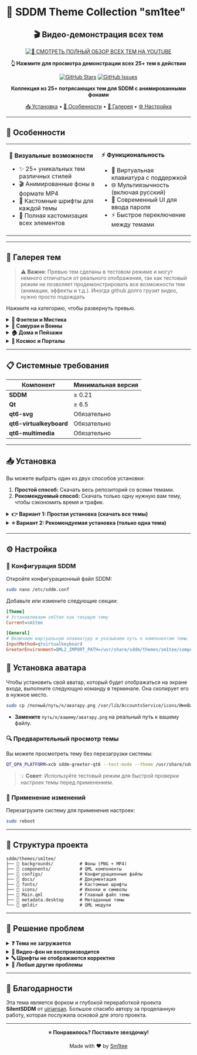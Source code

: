 # 🎨 SDDM Theme Collection "sm1tee"

<div align="center">

## 🎬 Видео-демонстрация всех тем
[![🎥 СМОТРЕТЬ ПОЛНЫЙ ОБЗОР ВСЕХ ТЕМ НА YOUTUBE](https://img.youtube.com/vi/fQhZ7fL-WQc/hqdefault.jpg?1)](https://youtu.be/fQhZ7fL-WQc)

**👆 Нажмите для просмотра демонстрации всех 25+ тем в действии**

[![GitHub Stars](https://img.shields.io/github/stars/Sm1tee/sddm-theme?style=for-the-badge&logo=github&color=gold)](https://github.com/Sm1tee/sddm-theme/stargazers)
[![GitHub Issues](https://img.shields.io/github/issues/Sm1tee/sddm-theme?style=for-the-badge&logo=github&color=red)](https://github.com/Sm1tee/sddm-theme/issues)


**Коллекция из 25+ потрясающих тем для SDDM с анимированными фонами**

[📥 Установка](#-установка) • [🎯 Особенности](#-особенности) • [🎨 Галерея](#-галерея-тем) • [⚙️ Настройка](#️-настройка)

</div>

---

## 🎯 Особенности

<table>
<tr>
<td width="50%">

**🎨 Визуальные возможности**
- ✨ 25+ уникальных тем различных стилей
- 🎬 Анимированные фоны в формате MP4
- 🎨 Кастомные шрифты для каждой темы
- 🔧 Полная кастомизация всех элементов

</td>
<td width="50%">

**⚡ Функциональность**
- 📱 Виртуальная клавиатура с поддержкой
- 🌐 Мультиязычность (включая русский)
- 🔐 Современный UI для ввода пароля
- ⚡ Быстрое переключение между темами

</td>
</tr>
</table>

---

## 🎨 Галерея тем

> ⚠️ **Важно**: Превью тем сделаны в тестовом режиме и могут немного отличаться от реального отображения, так как тестовый режим не позволяет продемонстрировать все возможности тем (анимации, эффекты и т.д.). Иногда github долго грузит видео, нужно просто подождать

Нажмите на категорию, чтобы развернуть превью.

<details>
<summary><strong>👹 Фэнтези и Мистика</strong></summary>

https://github.com/user-attachments/assets/384bfa7d-f1ec-4f60-a897-511669d8679c

https://github.com/user-attachments/assets/1b17916c-1a90-4f4c-b868-863fbbb8de70

https://github.com/user-attachments/assets/21628957-90e1-4136-9e61-8861c6424fee

https://github.com/user-attachments/assets/91ec7ca3-baad-4fca-828d-b2d32a8f253f

https://github.com/user-attachments/assets/ead28860-b7cd-422a-83ca-96ab4d98773e

https://github.com/user-attachments/assets/0df28a63-bf20-42b6-bee3-128567862dab

https://github.com/user-attachments/assets/4effd896-9b76-49ff-97b3-cc0576840ad6


</details>

<details>
<summary><strong>🏯 Самураи и Воины</strong></summary>

https://github.com/user-attachments/assets/d485b2d1-37b3-4e40-b4af-c2a3f1bca4fa

https://github.com/user-attachments/assets/65ebe9aa-77f0-4e10-94d4-981b6464c437

https://github.com/user-attachments/assets/c1146770-13fa-40fb-a092-4334ff9dbb1b

https://github.com/user-attachments/assets/956994f3-fcf9-41a9-b025-16d2d75ca35a

https://github.com/user-attachments/assets/3f4f615f-9c79-4c46-b06d-b38a25e859aa

https://github.com/user-attachments/assets/7d63be93-2fe9-4d48-b720-2f3538143f23

</details>

<details>
<summary><strong>🏠 Дома и Пейзажи</strong></summary>



https://github.com/user-attachments/assets/fb803c22-50cb-45d1-a144-d3df8233310e

https://github.com/user-attachments/assets/7444a19f-2be3-480f-8096-5aa3134fea0a

https://github.com/user-attachments/assets/9e54422f-a6ad-4ff7-a0ea-4f52f56039cc

https://github.com/user-attachments/assets/bf56b52a-c41c-4f78-b8da-da1ed2f8e3b9

https://github.com/user-attachments/assets/c16ee009-cd56-44c6-af8c-751f1afe81cd

https://github.com/user-attachments/assets/036092c8-2297-48d0-9440-10f289da746f

https://github.com/user-attachments/assets/c954cbfd-0fb5-4363-a22c-d8c0a743e275

https://github.com/user-attachments/assets/ff328d6c-f958-465c-b2f2-1cee0ae71643


</details>

<details>
<summary><strong>🌌 Космос и Порталы</strong></summary>


https://github.com/user-attachments/assets/b633c1b4-478d-4318-9eb1-f6c01502074f

https://github.com/user-attachments/assets/36e83a35-50c0-4168-b54e-2fa680a7847e

https://github.com/user-attachments/assets/b5346394-a891-4719-b8dd-c551ad70d295

https://github.com/user-attachments/assets/7298fc6d-3156-4875-bcb2-b7c98ffd4d39

https://github.com/user-attachments/assets/12f9cff2-40af-487b-b39a-d1c93a24fbfd



</details>

---

## 📋 Системные требования

| Компонент | Минимальная версия |
|-----------|-------------------|
| **SDDM** | ≥ 0.21 |
| **Qt** | ≥ 6.5 |
| **qt6-svg** | Обязательно |
| **qt6-virtualkeyboard** | Обязательно |
| **qt6-multimedia** | Обязательно |

---

## 📥 Установка

Вы можете выбрать один из двух способов установки:

1.  **Простой способ:** Скачать весь репозиторий со всеми темами.
2.  **Рекомендуемый способ:** Скачать только одну нужную вам тему, чтобы сэкономить время и трафик.

<details>
<summary><strong>👉 Вариант 1: Простая установка (скачать все темы)</strong></summary>


### Шаг 1: Установка зависимостей

Выберите команду для вашего дистрибутива:

<details>
<summary><strong>🐧 Arch Linux</strong></summary>

```bash
sudo pacman -S --needed sddm qt6-svg qt6-virtualkeyboard qt6-multimedia-ffmpeg
```
</details>

<details>
<summary><strong>🔵 Fedora</strong></summary>

```bash
sudo dnf install sddm qt6-qtsvg qt6-qtvirtualkeyboard qt6-qtmultimedia
```
</details>

<details>
<summary><strong>🦎 OpenSUSE</strong></summary>

```bash
sudo zypper install sddm-qt6 libQt6Svg6 qt6-virtualkeyboard qt6-virtualkeyboard-imports qt6-multimedia qt6-multimedia-imports
```
</details>

<details>
<summary><strong>🟠 Ubuntu / Debian</strong></summary>

```bash
sudo apt update
```
```bash
sudo apt install sddm qt6-svg-dev qt6-virtualkeyboard-dev qt6-multimedia-dev
```
</details>

<details>
<summary><strong>🌊 Void Linux</strong></summary>

```bash
sudo xbps-install sddm qt6-svg qt6-virtualkeyboard qt6-multimedia
```
</details>

### Шаг 2: Загрузка тем

```bash
git clone https://github.com/Sm1tee/sddm-theme.git
```

### Шаг 3: Копирование файлов темы и шрифтов


Переходим в скачанную папку

```bash
cd sddm-theme
```

Копируем папку с темами

```bash
sudo cp -r themes/sm1tee /usr/share/sddm/themes/
```

Копируем шрифты

```bash
sudo cp -r themes/sm1tee/fonts/* /usr/share/fonts/
```

```bash
sudo fc-cache -fv
```

### Шаг 4: 🎨 Выбор конкретного дизайна

Для смены темы отредактируйте файл метаданных:

```bash
sudo nano /usr/share/sddm/themes/sm1tee/metadata.desktop
```

Все доступные варианты тем закомментированы в конце файла.

![swappy-20250701_220231](https://github.com/user-attachments/assets/da488673-dba6-4c11-aee7-88a1eb78f696)


> После этого переходите к разделу [**⚙️ Настройка**](#️-настройка).

</details>

<details>
<summary><strong>⭐ Вариант 2: Рекомендуемая установка (только одна тема)</strong></summary>

<br>
Этот репозиторий содержит много больших видео-файлов. Чтобы не скачивать их все, вы можете загрузить только ту тему, которая вам нужна.

### Шаг 1: Установка зависимостей

Выберите команду для вашего дистрибутива:

<details>
<summary><strong>🐧 Arch Linux</strong></summary>

```bash
sudo pacman -S --needed sddm qt6-svg qt6-virtualkeyboard qt6-multimedia-ffmpeg
```
</details>

<details>
<summary><strong>🔵 Fedora</strong></summary>

```bash
sudo dnf install sddm qt6-qtsvg qt6-qtvirtualkeyboard qt6-qtmultimedia
```
</details>

<details>
<summary><strong>🦎 OpenSUSE</strong></summary>

```bash
sudo zypper install sddm-qt6 libQt6Svg6 qt6-virtualkeyboard qt6-virtualkeyboard-imports qt6-multimedia qt6-multimedia-imports
```
</details>

<details>
<summary><strong>🟠 Ubuntu / Debian</strong></summary>

```bash
sudo apt update
```
```bash
sudo apt install sddm qt6-svg-dev qt6-virtualkeyboard-dev qt6-multimedia-dev
```
</details>

<details>
<summary><strong>🌊 Void Linux</strong></summary>

```bash
sudo xbps-install sddm qt6-svg qt6-virtualkeyboard qt6-multimedia
```
</details>

### Шаг 2: Клонирование структуры репозитория

Эта команда создаст папку `sddm-theme`, но еще **не будет скачивать содержимое файлов**. Это сэкономит трафик.

```bash
git clone --filter=blob:none --sparse https://github.com/Sm1tee/sddm-theme.git
cd sddm-theme
```

### Шаг 3: Выбор и загрузка вашей темы

Теперь укажите, какую именно тему вы хотите скачать. **Замените `НАЗВАНИЕ_ТЕМЫ`** в команде ниже на имя понравившейся темы из [Галереи](#-галерея-тем) (например: `witcher`, `samurai`, `bones`, `apocalypse` и т.д.).


> ⚠️ **Важно**: Замените НАЗВАНИЕ_ТЕМЫ в трех местах в команде ниже


```bash
# Шаблон команды для скачивания одной темы
git sparse-checkout set --no-cone   "/README.md"   "themes/sm1tee/components/"   "themes/sm1tee/fonts/"   "themes/sm1tee/icons/"   "/themes/sm1tee/Main.qml"   "/themes/sm1tee/metadata.desktop"   "/themes/sm1tee/qmldir"   "/themes/sm1tee/configs/НАЗВАНИЕ_ТЕМЫ.conf"   "/themes/sm1tee/backgrounds/НАЗВАНИЕ_ТЕМЫ.mp4"   "/themes/sm1tee/backgrounds/НАЗВАНИЕ_ТЕМЫ.png"
```

<details>
<summary><strong>Нажмите, чтобы увидеть пример для темы "witcher"</strong></summary>

Если вы хотите скачать тему "witcher", команда будет выглядеть так:

```bash
git sparse-checkout set --no-cone   "/README.md"   "themes/sm1tee/components/"   "themes/sm1tee/fonts/"   "themes/sm1tee/icons/"   "/themes/sm1tee/Main.qml"   "/themes/sm1tee/metadata.desktop"   "/themes/sm1tee/qmldir"   "/themes/sm1tee/configs/witcher.conf"   "/themes/sm1tee/backgrounds/witcher.mp4"   "/themes/sm1tee/backgrounds/witcher.png"
```
</details>

### Шаг 4: Копирование файлов темы и шрифтов

Теперь, когда нужные файлы загружены, можно скопировать их в системные папки.

Копируем папку с темами

```bash
sudo cp -r themes/sm1tee /usr/share/sddm/themes/
```


Копируем шрифты

```bash
sudo cp -r themes/sm1tee/fonts/* /usr/share/fonts/
```

```bash
sudo fc-cache -fv
```

### Шаг 5: Редактирование файла metadata.desktop

Найдите в файле  metadata.desktop

```bash
sudo nano /usr/share/sddm/themes/sm1tee/metadata.desktop
```

Секцию ConfigFile=configs/ в конце файла и укажите тему которую вы скачали

Например ConfigFile=configs/witcher.conf

В подвале файла есть закомментированные варианты со всеми названиями тем, не трогайте их - они нужны только для удобства замены тем, менять нужно только незакомментированную строку ConfigFile=configs/

![swappy-20250701_220231](https://github.com/user-attachments/assets/da488673-dba6-4c11-aee7-88a1eb78f696)


> Отлично! Теперь переходите к разделу [**⚙️ Настройка**](#️-настройка).

</details>



---

## ⚙️ Настройка

### 🔧 Конфигурация SDDM

Откройте конфигурационный файл SDDM:

```bash
sudo nano /etc/sddm.conf
```

Добавьте или измените следующие секции:

```ini
[Theme]
# Устанавливаем sm1tee как текущую тему
Current=sm1tee

[General]
# Включаем виртуальную клавиатуру и указываем путь к компонентам темы
InputMethod=qtvirtualkeyboard
GreeterEnvironment=QML2_IMPORT_PATH=/usr/share/sddm/themes/sm1tee/components/,QT_IM_MODULE=qtvirtualkeyboard
```


## 👤 Установка аватара

Чтобы установить свой аватар, который будет отображаться на экране входа, выполните следующую команду в терминале. Она скопирует его в нужное место.


```bash
sudo cp /полный/путь/к/аватару.png /var/lib/AccountsService/icons/ИмяВашегоПользователя
```

*   **Замените** `путь/к/вашему/аватару.png` на реальный путь к вашему файлу.


### 🔍 Предварительный просмотр темы

Вы можете просмотреть тему без перезагрузки системы:

```bash
QT_QPA_PLATFORM=xcb sddm-greeter-qt6 --test-mode --theme /usr/share/sddm/themes/sm1tee
```

> 💡 **Совет**: Используйте тестовый режим для быстрой проверки настроек темы перед применением.

### 🔄 Применение изменений

Перезагрузите систему для применения настроек:

```bash
sudo reboot
```

---

## 📁 Структура проекта

```
sddm/themes/sm1tee/
├── 📁 backgrounds/          # Фоны (PNG + MP4)
├── 📁 components/           # QML компоненты
├── 📁 configs/              # Конфигурационные файлы
├── 📁 docs/                 # Документация
├── 📁 fonts/                # Кастомные шрифты
├── 📁 icons/                # Иконки и символы
├── 📄 Main.qml              # Главный файл темы
├── 📄 metadata.desktop      # Метаданные темы
└── 📄 qmldir                # QML модули
```

---

## 🐛 Решение проблем

<details>
<summary><strong>❓ Тема не загружается</strong></summary>

1. Убедитесь, что все зависимости установлены
2. Проверьте права доступа к папке темы: `sudo chmod -R 755 /usr/share/sddm/themes/sm1tee`
3. Проверьте конфигурацию SDDM: `sudo sddm --test-mode --theme /usr/share/sddm/themes/sm1tee`
</details>

<details>
<summary><strong>🎥 Видео-фон не воспроизводится</strong></summary>

1. Убедитесь, что установлен `qt6-multimedia`
2. Проверьте наличие кодеков для MP4
3. Попробуйте другую тему с статичным фоном
</details>

<details>
<summary><strong>🔤 Шрифты не отображаются корректно</strong></summary>

1. Убедитесь, что шрифты установлены: `sudo cp -r sddm/themes/sm1tee/fonts/* /usr/share/fonts/`
2. Обновите кэш шрифтов: `sudo fc-cache -fv`
</details>

<details>
<summary><strong> 🤖 Любые другие проблемы</strong></summary>
<br>
Приложите содержание данной инструкции и описание своей проблемы в диалог с любым чат ботом (например ChatGPT) и вы получите развернутое решение. 
</details>


---

## 🙏 Благодарности

Эта тема является форком и глубокой переработкой проекта **SilentSDDM** от [uiriansan](https://github.com/uiriansan). Большое спасибо автору за проделанную работу, которая послужила основой для этого проекта.

---

<div align="center">

**⭐ Понравилось? Поставьте звездочку!**

Made with ❤️ by [Sm1tee](https://github.com/Sm1tee)

</div>
